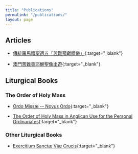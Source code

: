 ```yaml
---
title: "Publications"
permalink: "/publications/"
layout: page
---
```


## Articles

* [傳統羅馬禮聖週五「苦難預獻禮儀」](/files/goodfriday.pdf){:target="_blank"}

* [澳門苦難善耶穌聖像出遊](/files/bomjesus.pdf){:target="_blank"}

## Liturgical Books

### The Order of Holy Mass

* [Ordo Missæ -- Novus Ordo](/files/novusordomissae){:target="_blank"}

* [The Order of Holy Mass in Anglican Use for the Personal Ordinariates](/files/ordinariate-ordomissae.pdf){:target="_blank"}

### Other Liturgical Books

* [Exercitium Sanctæ Viæ Crucis](/files/via-crucis.pdf){:target="_blank"}
